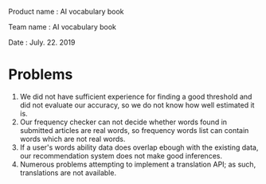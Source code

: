 Product name : AI vocabulary book 

Team name : AI vocabulary book 

Date : July. 22. 2019

# Problems 

1. We did not have sufficient experience for finding a good threshold and did not evaluate our accuracy, so we do not know how well estimated it is.
2. Our frequency checker can not decide whether words found in submitted articles are real words, so frequency words list can contain words which are not real words.
3. If a user's words ability data does overlap ebough with the existing data, our recommendation system does not make good inferences.
4. Numerous problems attempting to implement a translation API; as such, translations are not available.
